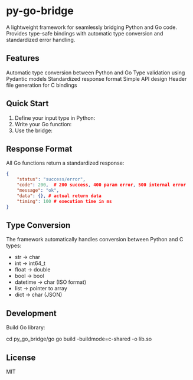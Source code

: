 # py-go-bridge
A lightweight framework for seamlessly bridging Python and Go code. Provides type-safe bindings with automatic type conversion and standardized error handling.

## Features
Automatic type conversion between Python and Go
Type validation using Pydantic models
Standardized response format
Simple API design
Header file generation for C bindings

## Quick Start
1. Define your input type in Python:
2. Write your Go function:
3. Use the bridge:

## Response Format

All Go functions return a standardized response:
```json
{
    "status": "success/error",
    "code": 200,  # 200 success, 400 param error, 500 internal error
    "message": "ok",
    "data": {}, # actual return data
    "timing": 100 # execution time in ms
}
```

## Type Conversion

The framework automatically handles conversion between Python and C types:

- str -> char
- int -> int64_t
- float -> double
- bool -> bool
- datetime -> char (ISO format)
- list -> pointer to array
- dict -> char (JSON)

## Development
Build Go library:

cd py_go_bridge/go
go build -buildmode=c-shared -o lib.so

## License
MIT